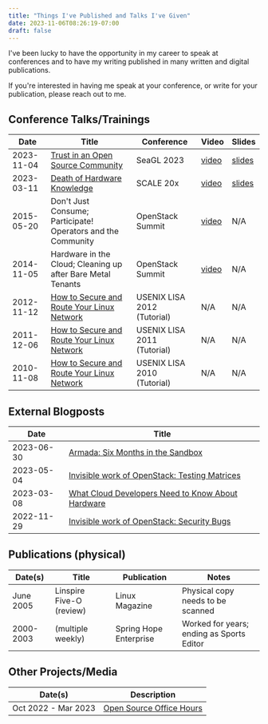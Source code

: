 ```yaml
---
title: "Things I've Published and Talks I've Given"
date: 2023-11-06T08:26:19-07:00
draft: false
---
```

I've been lucky to have the opportunity in my career to speak at conferences
and to have my writing published in many written and digital publications.

If you're interested in having me speak at your conference, or write for your
publication, please reach out to me. 


## Conference Talks/Trainings
| Date       | Title                                                                                                                            | Conference                  | Video                                                         | Slides                                                                                        |
|------------|----------------------------------------------------------------------------------------------------------------------------------|-----------------------------|---------------------------------------------------------------|-----------------------------------------------------------------------------------------------|
| 2023-11-04 | [Trust in an Open Source Community](https://osem.seagl.org/conferences/seagl2023/program/proposals/984)                          | SeaGL 2023                  | [video](https://www.youtube.com/watch?v=tGE5T4A-fgc&t=17500s) | [slides](https://docs.google.com/presentation/d/1UYrIYX9E1cRlzvQyTetcqJFp9XDvasD3C0BV08FtOHU) |
| 2023-03-11 | [Death of Hardware Knowledge](https://www.socallinuxexpo.org/scale/20x/presentations/death-hardware-knowledge)                   | SCALE 20x                   | [video](https://www.youtube.com/watch?v=-9SjVINjHUM)          | [slides](https://docs.google.com/presentation/d/1n2dr94zAXD9NuxBtFtnojuiRsEyWVKCoJB6PwXJh-JE) |
| 2015-05-20 | Don't Just Consume; Participate! Operators and the Community                                                                     | OpenStack Summit            | [video](https://www.youtube.com/watch?v=mFbpf1dpzNY)          | N/A                                                                                           |
| 2014-11-05 | Hardware in the Cloud; Cleaning up after Bare Metal Tenants                                                                      | OpenStack Summit            | [video](https://www.youtube.com/watch?v=2Oi2T2pSGDU)          | N/A                                                                                           |
| 2012-11-12 | [How to Secure and Route Your Linux Network](https://www.usenix.org/conference/lisa12/training-program/full-training-program#T7) | USENIX LISA 2012 (Tutorial) | N/A                                                           | N/A                                                                                           |
| 2011-12-06 | [How to Secure and Route Your Linux Network](https://www.usenix.org/legacy/event/lisa11/training/tutonefile.html#Tuesday)        | USENIX LISA 2011 (Tutorial) | N/A                                                           | N/A                                                                                           | 
| 2010-11-08 | [How to Secure and Route Your Linux Network](https://www.usenix.org/legacy/event/lisa10/training/tutonefile.html#Monday)         | USENIX LISA 2010 (Tutorial) | N/A                                                           | N/A                                                                                           | 

## External Blogposts
| Date       | Title                                                                                                                                 |
|------------|---------------------------------------------------------------------------------------------------------------------------------------|
| 2023-06-30 | [Armada: Six Months in the Sandbox](https://www.gresearch.com/blog/article/armada-six-months-in-the-sandbox/)                         |
| 2023-05-04 | [Invisible work of OpenStack: Testing Matrices](https://www.gresearch.com/blog/article/invisible-work-of-openstack-testing-matrices/) |
| 2023-03-08 | [What Cloud Developers Need to Know About Hardware](https://opensource.com/article/23/3/cloud-hardware)                               |
| 2022-11-29 | [Invisible work of OpenStack: Security Bugs](https://www.gresearch.com/blog/article/invisible-work-of-openstack-security-bugs/)       |

## Publications (physical)
| Date(s)   | Title                    | Publication            | Notes                                     |
|-----------|--------------------------|------------------------|-------------------------------------------|
| June 2005 | Linspire Five-O (review) | Linux Magazine         | Physical copy needs to be scanned         |
| 2000-2003 | (multiple weekly)        | Spring Hope Enterprise | Worked for years; ending as Sports Editor |

## Other Projects/Media
| Date(s)             | Description                              |
|---------------------|------------------------------------------|
| Oct 2022 - Mar 2023 | [Open Source Office Hours](/officehours) |
